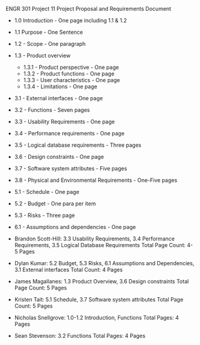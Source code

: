ENGR 301 Project 11 Project Proposal and Requirements Document

* 1.0 Introduction - One page including 1.1 & 1.2
* 1.1 Purpose - One Sentence
* 1.2 - Scope - One paragraph
* 1.3 - Product overview 
    * 1.3.1 - Product perspective - One page
    * 1.3.2 - Product functions - One page
    * 1.3.3 - User characteristics - One page
    * 1.3.4 - Limitations - One page
* 3.1 - External interfaces - One page
* 3.2 - Functions - Seven pages
* 3.3 - Usability Requirements - One page
* 3.4 - Performance requirements - One page 
* 3.5 - Logical database requirements - Three pages
* 3.6 - Design constraints - One page
* 3.7 - Software system attributes - Five pages
* 3.8 - Physical and Environmental Requirements - One-Five pages
* 5.1 - Schedule - One page
* 5.2 - Budget - One para per item
* 5.3 - Risks - Three page 
* 6.1 - Assumptions and dependencies - One page

* Brandon Scott-Hill: 3.3 Usability Requirements, 3.4 Performance Requirements, 3.5 Logical Database Requirements Total Page Count: 4-5 Pages 
* Dylan Kumar: 5.2 Budget, 5.3 Risks, 6.1 Assumptions and Dependencies, 3.1 External interfaces Total Count: 4 Pages
* James Magallanes: 1.3 Product Overview, 3.6 Design constraints Total Page Count: 5 Pages
* Kristen Tait: 5.1 Schedule, 3.7 Software system attributes Total Page Count: 5 Pages
* Nicholas Snellgrove: 1.0-1.2 Introduction, Functions Total Pages: 4 Pages
* Sean Stevenson: 3.2 Functions Total Pages: 4 Pages